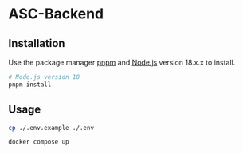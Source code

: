 # ASC-Backend

## Installation

Use the package manager [pnpm](https://pnpm.io/installation) and [Node.js](https://nodejs.org/en/download/) version 18.x.x to install.

```bash
# Node.js version 18
pnpm install
```

## Usage

```bash
cp ./.env.example ./.env

docker compose up
```